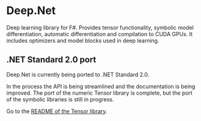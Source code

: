 # Deep.Net

Deep learning library for F#.
Provides tensor functionality, symbolic model differentiation, automatic differentiation and compilation to CUDA GPUs.
It includes optimizers and model blocks used in deep learning.

## .NET Standard 2.0 port

Deep<span></span>.Net is currently being ported to .NET Standard 2.0.

In the process the API is being streamlined and the documentation is being improved. 
The port of the numeric Tensor library is complete, but the port of the symbolic libraries is still in progress.

Go to the [README of the Tensor library](Tensor/README.md).
